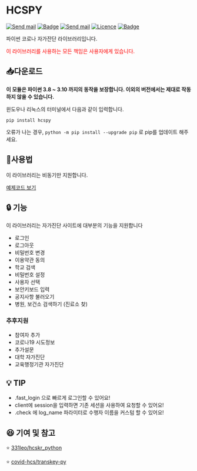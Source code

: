 # HCSPY

[![Send mail](https://img.shields.io/badge/-decave27@gmail.com-63d863?style=flat-square&logo=gmail&logoColor=white&link=mailto:decave27@gmail.com)](mailto:decave27@gmail.com) [![Badge](https://img.shields.io/pypi/v/hcspy?label=Version&style=flat-square)](https://pypi.org/project/hcspy/) [![Send mail](https://img.shields.io/pypi/dm/hcspy?color=orange&label=Downloads&style=flat-square)](https://pypi.org/project/hcspy/) [![Licence](https://img.shields.io/pypi/l/hcspy?label=License&style=flat-square)](https://github.com/decave27/hcspy/blob/main/LICENSE) [![Badge](https://img.shields.io/pypi/status/hcspy?color=%230099ff&label=Status&style=flat-square)]() <br>

파이썬 코로나 자가잔단 라이브러리입니다.

<span style='color:red'>이 라이브러리를 사용하는 모든 책임은 사용자에게 있습니다.</span>

## 📥다운로드

**이 모듈은 파이썬 3.8 ~ 3.10 까지의 동작을 보장합니다.
이외의 버전에서는 제대로 작동하지 않을 수 있습니다.**

윈도우나 리눅스의 터미널에서 다음과 같이 입력합니다.

```shell
pip install hcspy
```

오류가 나는 경우, `python -m pip install --upgrade pip` 로 pip를 업데이트 해주세요.

## 🤖사용법

이 라이브러리는 비동기만 지원합니다.

[예제코드 보기](https://github.com/decave27/hcspy/blob/main/example/example.md)

## 🔒 기능

이 라이브러리는 자가진단 사이트에 대부분의 기능을 지원합니다

- 로그인
- 로그아웃
- 비밀번호 변경
- 이용약관 동의
- 학교 검색
- 비밀번호 설정
- 사용자 선택
- 보안키보드 입력
- 공지사항 불러오기
- 병원, 보건소 검색하기 (진료소 찾)

### 추후지원
- 참여자 추가
- 코로나19 시도정보
- 추가설문
- 대학 자가진단 
- 교육행정기관 자가진단

## 💡 TIP
- <HCSClient>.fast_login 으로 빠르게 로그인할 수 있어요!
- client에 session을 입력하면 기존 세션을 사용하여 요청할 수 있어요!
- <User>.check 에 log_name 파라미터로 수행자 이름을 커스텀 할 수 있어요!

## 😆 기여 및 참고

⭐ [331leo/hcskr_python](https://github.com/331leo/hcskr_python)

⭐ [covid-hcs/transkey-py](https://github.com/covid-hcs/transkey-py)









